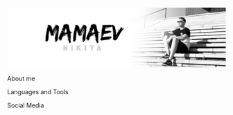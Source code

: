 ![Header](https://github.com/Nikita-Mamaev/Nikita-Mamaev/blob/main/assets/banner.png)

About me

Languages and Tools

Social Media 
